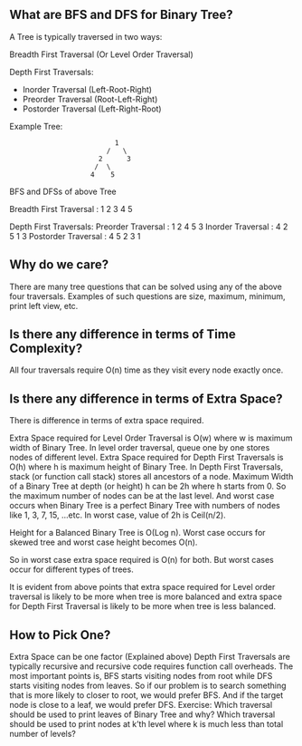 What are BFS and DFS for Binary Tree?
------------------------------------
A Tree is typically traversed in two ways:

Breadth First Traversal (Or Level Order Traversal)

Depth First Traversals:

- Inorder Traversal (Left-Root-Right)
- Preorder Traversal (Root-Left-Right)
- Postorder Traversal (Left-Right-Root)

Example Tree:

 		                      1
 		                    /   \
						  2      3
						 /  \
						4    5

BFS and DFSs of above Tree

Breadth First Traversal : 1 2 3 4 5

Depth First Traversals:
      Preorder Traversal : 1 2 4 5 3 
      Inorder Traversal  :  4 2 5 1 3 
      Postorder Traversal : 4 5 2 3 1
      
Why do we care?
-----------------
There are many tree questions that can be solved using any of the above four traversals. Examples of such questions are size, maximum, minimum, print left view, etc.



Is there any difference in terms of Time Complexity?
---------------------------------------------------
All four traversals require O(n) time as they visit every node exactly once.

Is there any difference in terms of Extra Space?
-----------------------------------------------
There is difference in terms of extra space required.

Extra Space required for Level Order Traversal is O(w) where w is maximum width of Binary Tree. In level order traversal, queue one by one stores nodes of different level.
Extra Space required for Depth First Traversals is O(h) where h is maximum height of Binary Tree. In Depth First Traversals, stack (or function call stack) stores all ancestors of a node.
Maximum Width of a Binary Tree at depth (or height) h can be 2h where h starts from 0. So the maximum number of nodes can be at the last level. And worst case occurs when Binary Tree is a perfect Binary Tree with numbers of nodes like 1, 3, 7, 15, …etc. In worst case, value of 2h is Ceil(n/2).

Height for a Balanced Binary Tree is O(Log n). Worst case occurs for skewed tree and worst case height becomes O(n).



 

So in worst case extra space required is O(n) for both. But worst cases occur for different types of trees.

It is evident from above points that extra space required for Level order traversal is likely to be more when tree is more balanced and extra space for Depth First Traversal is likely to be more when tree is less balanced.

How to Pick One?
------------------
Extra Space can be one factor (Explained above)
Depth First Traversals are typically recursive and recursive code requires function call overheads.
The most important points is, BFS starts visiting nodes from root while DFS starts visiting nodes from leaves. So if our problem is to search something that is more likely to closer to root, we would prefer BFS. And if the target node is close to a leaf, we would prefer DFS.
Exercise:
Which traversal should be used to print leaves of Binary Tree and why?
Which traversal should be used to print nodes at k’th level where k is much less than total number of levels?

